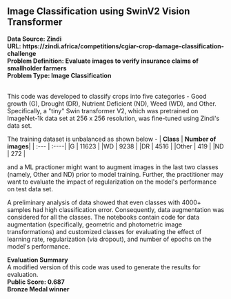 <h2> Image Classification using SwinV2 Vision Transformer </h2>
<b> Data Source: Zindi </b></br>
<b> URL: https://zindi.africa/competitions/cgiar-crop-damage-classification-challenge </b></br>
<b> Problem Definition: Evaluate images to verify insurance claims of smallholder farmers </b></br>
<b> Problem Type: Image Classification </b> </br></br>

This code was developed to classify crops into five categories - Good growth (G), Drought (DR), Nutrient Deficient (ND), Weed (WD), and Other. Specifically, a "tiny" Swin transformer V2, which was pretrained on ImageNet-1k data set at 256 x 256 resolution, was fine-tuned using Zindi's data set.
<br>

The training dataset is unbalanced as shown below - 
| **Class**      | **Number of images**|
| :---       |    :----|
|G        | 11623 |
|WD       | 9238  |
|DR       | 4516  |
|Other    | 419   |
|ND       | 272   |

and a ML practioner might want to augment images in the last two classes (namely, Other and ND) prior to model training. Further, the practitioner may want to evaluate the impact of regularization on the model's performance on test data set. 

A preliminary analysis of data showed that even classes with 4000+ samples had high classification error. Consequently, data augmentation was considered for all the classes. The notebooks contain code for data augmentation (specifically, geometric and photometric image transformations) and customized classes for evaluating the effect of learning rate, regularization (via dropout), and number of epochs on the model's performance.

<b> Evaluation Summary </b></br>
A modified version of this code was used to generate the results for evaluation. </br>
<b> Public Score: 0.687 </b></br>
<b> Bronze Medal winner </b>
